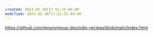 ```yaml
---
created: 2023-05-26T17:51:15-04:00
modified: 2023-05-26T17:51:15-04:00
---
```


https://github.com/jenonymous-dev/odin-recipes/blob/main/index.html
